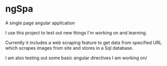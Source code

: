 # ngSpa

A single page angular application 

I use this project to test out new things I'm working on and learning.

Currently it includes a web scraping feature to get data from specified URL 
which scrapes images from site and stores in a Sql database.

I am also testing out some basic angular directives I am working on/

